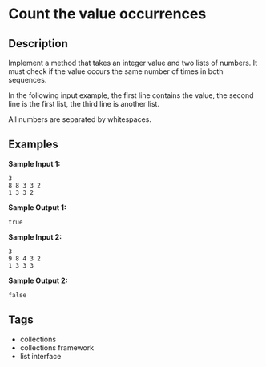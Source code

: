 # Count the value occurrences

## Description
Implement a method that takes an integer value and two lists of numbers. It must check if the value occurs the same number of times in both sequences.

In the following input example, the first line contains the value, the second line is the first list, the third line is another list.

All numbers are separated by whitespaces.

## Examples
**Sample Input 1:**
```console
3
8 8 3 3 2
1 3 3 2
```

**Sample Output 1:**
```console
true
```

**Sample Input 2:**
```
3
9 8 4 3 2
1 3 3 3
```

**Sample Output 2:**
```
false
```

## Tags
- collections
- collections framework
- list interface
